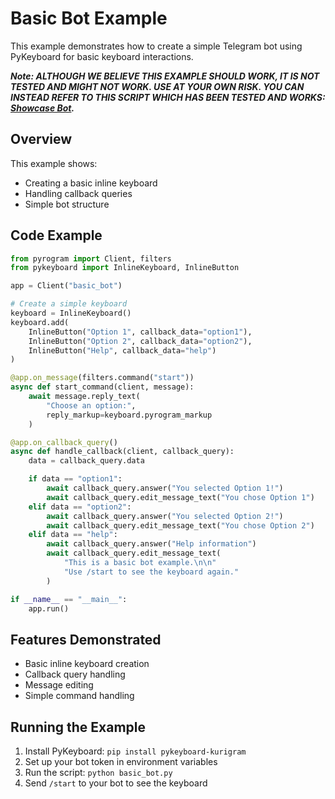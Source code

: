 # Basic Bot Example

This example demonstrates how to create a simple Telegram bot using PyKeyboard for basic keyboard interactions.

<strong><em>Note: ALTHOUGH WE BELIEVE THIS EXAMPLE SHOULD WORK, IT IS NOT TESTED AND MIGHT NOT WORK. </em></strong>
<strong><em>USE AT YOUR OWN RISK. YOU CAN INSTEAD REFER TO THIS SCRIPT WHICH HAS BEEN TESTED AND WORKS: <a href="https://github.com/johnnie-610/pykeyboard/blob/main/showcase_bot.py">Showcase Bot</a>.</em></strong>

## Overview

This example shows:
- Creating a basic inline keyboard
- Handling callback queries
- Simple bot structure

## Code Example

```python
from pyrogram import Client, filters
from pykeyboard import InlineKeyboard, InlineButton

app = Client("basic_bot")

# Create a simple keyboard
keyboard = InlineKeyboard()
keyboard.add(
    InlineButton("Option 1", callback_data="option1"),
    InlineButton("Option 2", callback_data="option2"),
    InlineButton("Help", callback_data="help")
)

@app.on_message(filters.command("start"))
async def start_command(client, message):
    await message.reply_text(
        "Choose an option:",
        reply_markup=keyboard.pyrogram_markup
    )

@app.on_callback_query()
async def handle_callback(client, callback_query):
    data = callback_query.data

    if data == "option1":
        await callback_query.answer("You selected Option 1!")
        await callback_query.edit_message_text("You chose Option 1")
    elif data == "option2":
        await callback_query.answer("You selected Option 2!")
        await callback_query.edit_message_text("You chose Option 2")
    elif data == "help":
        await callback_query.answer("Help information")
        await callback_query.edit_message_text(
            "This is a basic bot example.\n\n"
            "Use /start to see the keyboard again."
        )

if __name__ == "__main__":
    app.run()
```

## Features Demonstrated

- Basic inline keyboard creation
- Callback query handling
- Message editing
- Simple command handling

## Running the Example

1. Install PyKeyboard: `pip install pykeyboard-kurigram`
2. Set up your bot token in environment variables
3. Run the script: `python basic_bot.py`
4. Send `/start` to your bot to see the keyboard